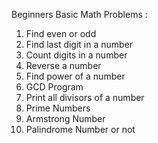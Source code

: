 Beginners Basic Math Problems :

1. Find even  or odd
2. Find last digit in a number
3. Count digits in a number
4. Reverse a number
5. Find power of a number
6. GCD Program
7. Print all divisors of a number
8. Prime Numbers
9. Armstrong Number
10. Palindrome Number or not
